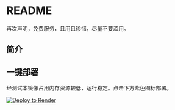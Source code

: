 # README

再次声明，免费服务，且用且珍惜，尽量不要滥用。

## 简介




## 一键部署

经测试本镜像占用内存资源较低，运行稳定。点击下方紫色图标部署。

<a href="https://render.com/deploy?repo=https://github.com/linux588/render-rinux/tree/main">
  <img src="https://render.com/images/deploy-to-render-button.svg" alt="Deploy to Render">
</a>

